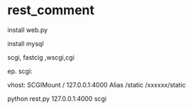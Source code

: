 rest_comment
============

install web.py

install mysql 

scgi, fastcig ,wscgi,cgi

ep. scgi:

vhost:
SCGIMount / 127.0.0.1:4000
Alias /static /xxxxxx/static

python rest.py 127.0.0.1:4000 scgi



